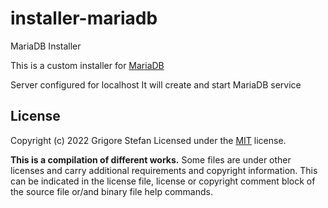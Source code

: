 # installer-mariadb
MariaDB Installer

This is a custom installer for [MariaDB](https://mariadb.org/)

Server configured for localhost
It will create and start MariaDB service

## License

Copyright (c) 2022 Grigore Stefan
Licensed under the [MIT](LICENSE) license.

**This is a compilation of different works.**
Some files are under other licenses and carry additional requirements and copyright information.
This can be indicated in the license file, license or copyright comment block of the source file or/and binary file help commands.

